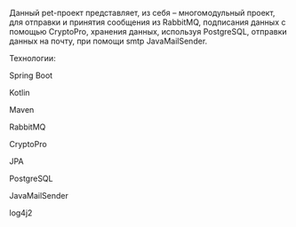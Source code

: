 Данный pet-проект представляет, из себя – многомодульный проект,
для отправки и принятия сообщения из RabbitMQ, подписания данных с помощью CryptoPro,
хранения данных, используя PostgreSQL, отправки данных на почту, при помощи smtp JavaMailSender.


Технологии:

Spring Boot

Kotlin

Maven

RabbitMQ

CryptoPro

JPA

PostgreSQL

JavaMailSender

log4j2
